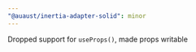 ```yaml
---
"@auaust/inertia-adapter-solid": minor
---
```


Dropped support for `useProps()`, made props writable
